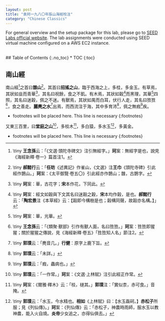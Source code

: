 ```yaml
---
layout: post
title: "袁珂一九八〇年版山海經校注"
category: "Chinese Classics"
---
```


For general overview and the setup package for this lab, please go to [SEED Labs official website](https://seedsecuritylabs.org). The lab assignments were conducted using SEED virtual machine configured on a AWS EC2 instance.

<!-- excerpt-end -->

<br />
## Table of Contents
{:.no_toc}
* TOC 
{:toc}
<br />

## 南山經

南山經[^1]之首曰**䧿山**[^2]。其首曰**招搖之山**，臨于西海之上，多桂，多金玉。有草焉，其狀如韭而青華[^3]，其名曰祝餘，食之不飢。有木焉，其狀如穀[^4]而黑理，其華[^5]四照，其名曰迷穀，佩之不迷。有獸焉，其狀如禺而白耳，伏行人走，其名曰狌狌[^6]，食之善走。**麗麂之水**[^7]出焉，而西流注于海，其中多育沛[^8]，佩之無瘕[^9]疾。

* footnotes will be placed here. This line is necessary
{:footnotes}

[^1]: \tiny **王念孫**云：「《文選·頭陀寺碑文》注引無經字。」**珂**案：無經字是也，說見《海經新釋·卷一》篇首注1。

[^2]: \tiny **郝懿行**云：「**任昉**《述異記》作雀山，《文選》注**王巾**《頭陀寺碑》引此經作鵲山。」**珂**案：《太平御覽·卷五〇》引此經亦作鵲山；䧿，古鵲字。

[^3]: \tiny **珂**案：華，古花字；**宋**本作花，下同此。

[^4]: \tiny **珂**案：經文如穀與下文其名曰迷穀之穀，**宋**本均作榖，是也。**郝懿行**云：「**陶宏景**注《本草經》云：【榖即今構樹是也；榖構同聲，故榖亦名構。】」

[^5]: \tiny **珂**案：華，光華。

[^6]: \tiny **王念孫**云：「《類聚·獸部》引作有獸人面，名曰狌狌。」**珂**案：狌狌即猩猩；關於猩猩之傳說，見《海經新釋·卷五》「狌狌知人名」節注2。

[^7]: \tiny **郭璞**云：「麂音几。」**行健**：原字上鹿下旨。

[^8]: \tiny **郭璞**云：「未詳。」

[^9]: \tiny **郭璞**云：「瘕，蟲病也。」

又東三百里，曰**堂庭之山**[^10]，多棪木[^11]，多白猿，多水玉[^12]，多黃金。

* footnotes will be placed here. This line is necessary
{:footnotes}

[^10]: \tiny **郭璞**云：「一作常。」**珂**案：《文選·上林賦》注引此經正作常。

[^11]: \tiny **珂**案：《爾雅·釋木》云：「棪，㯈其。」**郭璞**注：「實似柰，赤可食。」音掩。

[^12]: \tiny **郭璞**云：「水玉，今水精也。**相如**《上林賦》曰：【水玉磊砢。】**赤松子**所服；見《列仙傳》。」**珂**案：《列仙傳》云：「赤松子，神農時雨師，服水玉以教神農，能入火自燒。**炎帝**少女追之，亦得仙俱去。」